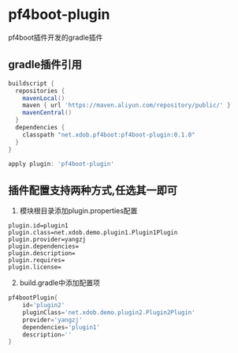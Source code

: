 # pf4boot-plugin
pf4boot插件开发的gradle插件

## gradle插件引用
```groovy
buildscript {
  repositories {
    mavenLocal()
    maven { url 'https://maven.aliyun.com/repository/public/' }
    mavenCentral()
  }
  dependencies {
    classpath "net.xdob.pf4boot:pf4boot-plugin:0.1.0"
  }
}

apply plugin: 'pf4boot-plugin'
```
## 插件配置支持两种方式,任选其一即可
1. 模块根目录添加plugin.properties配置
```properties
plugin.id=plugin1
plugin.class=net.xdob.demo.plugin1.Plugin1Plugin
plugin.provider=yangzj
plugin.dependencies=
plugin.description=
plugin.requires=
plugin.license=
```
2. build.gradle中添加配置项
```groovy
pf4bootPlugin{
    id='plugin2'
    pluginClass='net.xdob.demo.plugin2.Plugin2Plugin'
    provider='yangzj'
    dependencies='plugin1'
    description=''
}
```


